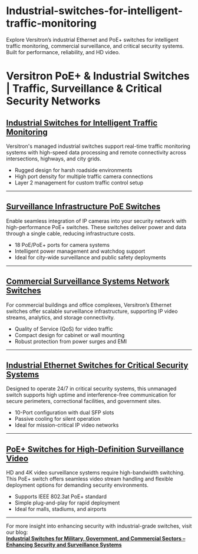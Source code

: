 # Industrial-switches-for-intelligent-traffic-monitoring
Explore Versitron’s industrial Ethernet and PoE+ switches for intelligent traffic monitoring, commercial surveillance, and critical security systems. Built for performance, reliability, and HD video.

# Versitron PoE+ & Industrial Switches | Traffic, Surveillance & Critical Security Networks

## [Industrial Switches for Intelligent Traffic Monitoring](https://www.versitron.com/products/sf72860m-28port-managed-industrial-switch)

Versitron's managed industrial switches support real-time traffic monitoring systems with high-speed data processing and remote connectivity across intersections, highways, and city grids.

- Rugged design for harsh roadside environments  
- High port density for multiple traffic camera connections  
- Layer 2 management for custom traffic control setup  

---

## [Surveillance Infrastructure PoE Switches](https://www.versitron.com/products/sf71860mp-18port-managed-industrial-poe-poe-plus-switch)

Enable seamless integration of IP cameras into your security network with high-performance PoE+ switches. These switches deliver power and data through a single cable, reducing infrastructure costs.

- 18 PoE/PoE+ ports for camera systems  
- Intelligent power management and watchdog support  
- Ideal for city-wide surveillance and public safety deployments  

---

## [Commercial Surveillance Systems Network Switches](https://www.versitron.com/products/sf70760m-7port-managed-industrial-switch)

For commercial buildings and office complexes, Versitron’s Ethernet switches offer scalable surveillance infrastructure, supporting IP video streams, analytics, and storage connectivity.

- Quality of Service (QoS) for video traffic  
- Compact design for cabinet or wall mounting  
- Robust protection from power surges and EMI  

---

## [Industrial Ethernet Switches for Critical Security Systems](https://www.versitron.com/products/sf71060-10port-unmanaged-industrial-switch)

Designed to operate 24/7 in critical security systems, this unmanaged switch supports high uptime and interference-free communication for secure perimeters, correctional facilities, and government sites.

- 10-Port configuration with dual SFP slots  
- Passive cooling for silent operation  
- Ideal for mission-critical IP video networks  

---

## [PoE+ Switches for High-Definition Surveillance Video](https://www.versitron.com/products/sf70960-9port-unmanaged-industrial-switch)

HD and 4K video surveillance systems require high-bandwidth switching. This PoE+ switch offers seamless video stream handling and flexible deployment options for demanding security environments.

- Supports IEEE 802.3at PoE+ standard  
- Simple plug-and-play for rapid deployment  
- Ideal for malls, stadiums, and airports  

---

For more insight into enhancing security with industrial-grade switches, visit our blog:  
**[Industrial Switches for Military, Government, and Commercial Sectors – Enhancing Security and Surveillance Systems](https://www.versitron.com/blogs/post/industrial-switches-for-military-government-and-commercial-sectors-enhancing-security-and-surveillance-systems)**
